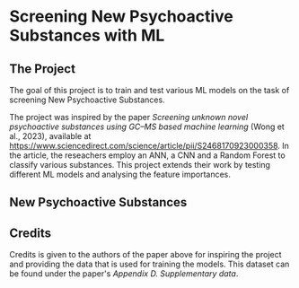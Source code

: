 # Screening New Psychoactive Substances with ML

## The Project
The goal of this project is to train and test various ML models on the task of screening New Psychoactive Substances.

The project was inspired by the paper _Screening unknown novel psychoactive substances using GC–MS based machine learning_ (Wong et al., 2023), available at https://www.sciencedirect.com/science/article/pii/S2468170923000358.
In the article, the reseachers employ an ANN, a CNN and a Random Forest to classify various substances. This project extends their work by testing different ML models and analysing the feature importances.

## New Psychoactive Substances

## Credits
Credits is given to the authors of the paper above for inspiring the project and providing the data that is used for training the models. This dataset can be found under the paper's _Appendix D. Supplementary data_. 
